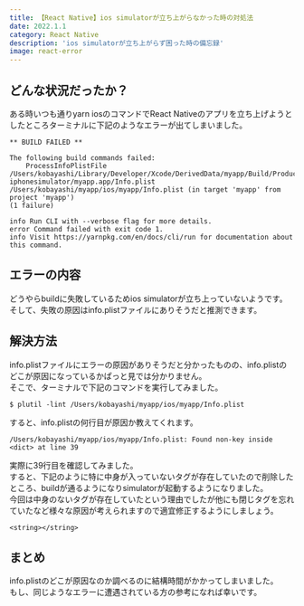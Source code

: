 ```yaml
---
title: 【React Native】ios simulatorが立ち上がらなかった時の対処法
date: 2022.1.1
category: React Native
description: 'ios simulatorが立ち上がらず困った時の備忘録'
image: react-error
---
```

## どんな状況だったか？
ある時いつも通りyarn iosのコマンドでReact Nativeのアプリを立ち上げようとしたところターミナルに下記のようなエラーが出てしまいました。  
```
** BUILD FAILED **

The following build commands failed:
	ProcessInfoPlistFile /Users/kobayashi/Library/Developer/Xcode/DerivedData/myapp/Build/Products/Debug-iphonesimulator/myapp.app/Info.plist /Users/kobayashi/myapp/ios/myapp/Info.plist (in target 'myapp' from project 'myapp')
(1 failure)

info Run CLI with --verbose flag for more details.
error Command failed with exit code 1.
info Visit https://yarnpkg.com/en/docs/cli/run for documentation about this command.
```

## エラーの内容
どうやらbuildに失敗しているためios simulatorが立ち上っていないようです。  
そして、失敗の原因はinfo.plistファイルにありそうだと推測できます。

## 解決方法
info.plistファイルにエラーの原因がありそうだと分かったものの、info.plistのどこが原因になっているかぱっと見では分かりません。  
そこで、ターミナルで下記のコマンドを実行してみました。  
```shell
$ plutil -lint /Users/kobayashi/myapp/ios/myapp/Info.plist
```
すると、info.plistの何行目が原因か教えてくれます。  
```shell
/Users/kobayashi/myapp/ios/myapp/Info.plist: Found non-key inside <dict> at line 39
```
実際に39行目を確認してみました。  
すると、下記のように特に中身が入っていないタグが存在していたので削除したところ、buildが通るようになりsimulatorが起動するようになりました。  
今回は中身のないタグが存在していたという理由でしたが他にも閉じタグを忘れていたなど様々な原因が考えられますので適宜修正するようにしましょう。  
```
<string></string>
```

## まとめ
info.plistのどこが原因なのか調べるのに結構時間がかかってしまいました。  
もし、同じようなエラーに遭遇されている方の参考になれば幸いです。  
